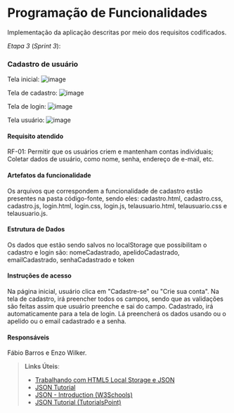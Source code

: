 # Programação de Funcionalidades

Implementação da aplicação descritas por meio dos requisitos codificados. 

*Etapa 3* (_Sprint 3_):

### Cadastro de usuário
Tela inicial: 
![image](https://github.com/ICEI-PUC-Minas-PMV-ADS/pmv-ads-2023-2-e1-proj-web-t6-catalogocinematograficodigital/assets/95872126/5a147d27-b3b9-4e6f-bdf7-db80d5b277ee)

Tela de cadastro:
![image](https://github.com/ICEI-PUC-Minas-PMV-ADS/pmv-ads-2023-2-e1-proj-web-t6-catalogocinematograficodigital/assets/95872126/294b326d-3eee-457a-8a21-87560b63f027)

Tela de login:
![image](https://github.com/ICEI-PUC-Minas-PMV-ADS/pmv-ads-2023-2-e1-proj-web-t6-catalogocinematograficodigital/assets/95872126/28740151-2989-4260-8315-cb70919fd97c)

Tela usuário:
![image](https://github.com/ICEI-PUC-Minas-PMV-ADS/pmv-ads-2023-2-e1-proj-web-t6-catalogocinematograficodigital/assets/95872126/76c283c7-a0dc-49aa-b686-a35a24c76c30)

#### Requisito atendido

RF-01: Permitir que os usuários criem e mantenham contas individuais; Coletar dados de usuário, como nome, senha, endereço de e-mail, etc.

#### Artefatos da funcionalidade
Os arquivos que correspondem a funcionalidade de cadastro estão presentes na pasta código-fonte, sendo eles: 
cadastro.html, cadastro.css, cadastro.js, login.html, login.css, login.js, telausuario.html, telausuario.css e telausuario.js.

#### Estrutura de Dados

Os dados que estão sendo salvos no localStorage que possibilitam o cadastro e login são:
nomeCadastrado, apelidoCadastrado, emailCadastrado, senhaCadastrado e token

#### Instruções de acesso

Na página inicial, usuário clica em "Cadastre-se" ou "Crie sua conta". Na tela de cadastro, irá preencher todos os campos, sendo que as validações são feitas assim que usuário preenche e sai do campo. Cadastrado, irá automaticamente para a tela de login. Lá preencherá os dados usando ou o apelido ou o email cadastrado e a senha. 

#### Responsáveis

Fábio Barros e Enzo Wilker.



> **Links Úteis**:
> - [Trabalhando com HTML5 Local Storage e JSON](https://www.devmedia.com.br/trabalhando-com-html5-local-storage-e-json/29045)
> - [JSON Tutorial](https://www.w3resource.com/JSON)
> - [JSON - Introduction (W3Schools)](https://www.w3schools.com/js/js_json_intro.asp)
> - [JSON Tutorial (TutorialsPoint)](https://www.tutorialspoint.com/json/index.htm)
